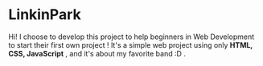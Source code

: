 # LinkinPark

Hi! I choose to develop this project to help beginners in Web Development to start their first own project ! It's a simple web project using only **HTML, CSS, JavaScript** , and it's about my favorite band :D . 